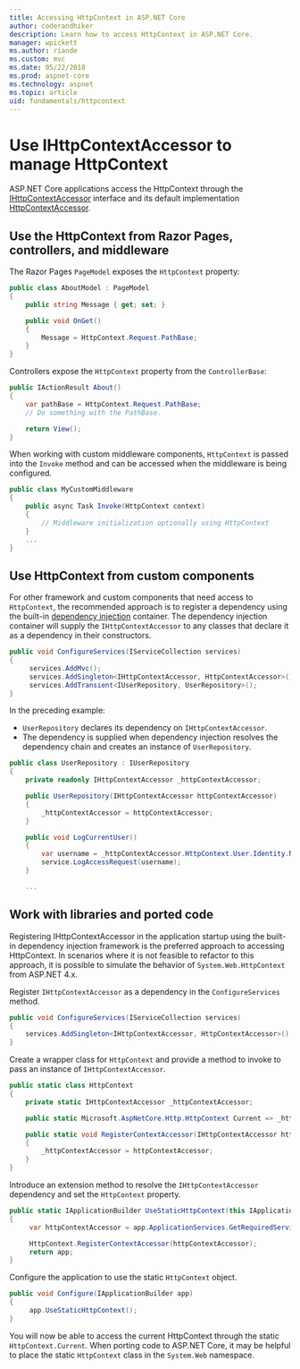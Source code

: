 ```yaml
---
title: Accessing HttpContext in ASP.NET Core
author: coderandhiker
description: Learn how to access HttpContext in ASP.NET Core.
manager: wpickett
ms.author: riande
ms.custom: mvc
ms.date: 05/22/2018
ms.prod: aspnet-core
ms.technology: aspnet
ms.topic: article
uid: fundamentals/httpcontext
---
```

# Use IHttpContextAccessor to manage HttpContext

ASP.NET Core applications access the HttpContext through the [IHttpContextAccessor](/dotnet/api/microsoft.aspnetcore.http.ihttpcontextaccessor?view=aspnetcore-2.0) interface and its default implementation [HttpContextAccessor](/dotnet/api/microsoft.aspnetcore.http.httpcontextaccessor.httpcontext?view=aspnetcore-2.0).

## Use the HttpContext from Razor Pages, controllers, and middleware

The Razor Pages `PageModel` exposes the `HttpContext` property:

```csharp
public class AboutModel : PageModel
{
    public string Message { get; set; }

    public void OnGet()
    {
        Message = HttpContext.Request.PathBase;
    }
}
```

Controllers expose the `HttpContext` property from the `ControllerBase`:

```csharp
public IActionResult About()
{
    var pathBase = HttpContext.Request.PathBase;
    // Do something with the PathBase.

    return View();
}
```

When working with custom middleware components, `HttpContext` is passed into the `Invoke` method and can be accessed when the middleware is being configured.

```csharp
public class MyCustomMiddleware
{
    public async Task Invoke(HttpContext context)
    {
        // Middleware initialization optionally using HttpContext
    }
    ...
}
```

## Use HttpContext from custom components

For other framework and custom components that need access to `HttpContext`, the recommended approach is to register a dependency using the built-in [dependency injection](xref:fundamentals/dependency-injection) container. The dependency injection container will supply the `IHttpContextAccessor` to any classes that declare it as a dependency in their constructors.

```csharp
public void ConfigureServices(IServiceCollection services)
{
     services.AddMvc();
     services.AddSingleton<IHttpContextAccessor, HttpContextAccessor>();
     services.AddTransient<IUserRepository, UserRepository>();
}
```

In the preceding example:

* `UserRepository` declares its dependency on `IHttpContextAccessor`.
* The dependency is supplied when dependency injection resolves the dependency chain and creates an instance of `UserRepository`.

```csharp
public class UserRepository : IUserRepository
{
    private readonly IHttpContextAccessor _httpContextAccessor;

    public UserRepository(IHttpContextAccessor httpContextAccessor)
    {
        _httpContextAccessor = httpContextAccessor;
    }

    public void LogCurrentUser()
    {
        var username = _httpContextAccessor.HttpContext.User.Identity.Name;
        service.LogAccessRequest(username);
    }

    ...
```

## Work with libraries and ported code

Registering IHttpContextAccessor in the application startup using the built-in dependency injection framework is the preferred approach to accessing HttpContext. In scenarios where it is not feasible to refactor to this approach, it is possible to simulate the behavior of `System.Web.HttpContext` from ASP.NET 4.x.

Register `IHttpContextAccessor` as a dependency in the `ConfigureServices` method.

```csharp
public void ConfigureServices(IServiceCollection services)
{
    services.AddSingleton<IHttpContextAccessor, HttpContextAccessor>();
}
```

Create a wrapper class for `HttpContext` and provide a method to invoke to pass an instance of `IHttpContextAccessor`.

```csharp
public static class HttpContext
{
    private static IHttpContextAccessor _httpContextAccessor;

    public static Microsoft.AspNetCore.Http.HttpContext Current => _httpContextAccessor.HttpContext;

    public static void RegisterContextAccessor(IHttpContextAccessor httpContextAccessor)
    {
        _httpContextAccessor = httpContextAccessor;
    }
}
```

Introduce an extension method to resolve the `IHttpContextAccessor` dependency and set the `HttpContext` property.

```csharp
public static IApplicationBuilder UseStaticHttpContext(this IApplicationBuilder app)
{
     var httpContextAccessor = app.ApplicationServices.GetRequiredService<IHttpContextAccessor>();

     HttpContext.RegisterContextAccessor(httpContextAccessor);
     return app;
}
```

Configure the application to use the static `HttpContext` object.

```csharp
public void Configure(IApplicationBuilder app)
{
     app.UseStaticHttpContext();
}
```

You will now be able to access the current HttpContext through the static `HttpContext.Current`. When porting code to ASP.NET Core, it may be helpful to place the static `HttpContext` class in the `System.Web` namespace.
